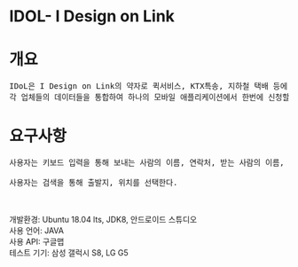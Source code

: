 # IDOL- I Design on Link

<H1>개요</H1>
<pre>
IDoL은 I Design on Link의 약자로 퀵서비스, KTX특송, 지하철 택배 등에 고속버스 특송업계가 합쳐진 ‘여객운송수단 복합운송’을 구축하는 플랫폼입니다.
각 업체들의 데이터들을 통합하여 하나의 모바일 애플리케이션에서 한번에 신청할 수 있는 플랫폼을 구축하는 것이 목표입니다.
</pre>

<H1>요구사항</h1>
<pre>
사용자는 키보드 입력을 통해 보내는 사람의 이름, 연락처, 받는 사람의 이름, 연락처, 화물의 종류, 무게를 입력한다.<br>
사용자는 검색을 통해 출발지, 위치를 선택한다.<br>
</pre>
<br>개발환경: Ubuntu 18.04 lts, JDK8, 안드로이드 스튜디오
<br>사용 언어: JAVA
<br>사용 API: 구글맵
<br>테스트 기기: 삼성 갤럭시 S8, LG G5

